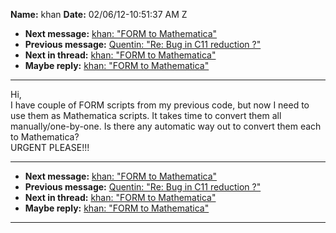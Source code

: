 **Name:** khan
**Date:** 02/06/12-10:51:37 AM Z

  - **Next message:** [khan: "FORM to Mathematica"](0687.html)
  - **Previous message:** [Quentin: "Re: Bug in C11 reduction
    ?"](0685.html)
  - **Next in thread:** [khan: "FORM to Mathematica"](0687.html)
  - **Maybe reply:** [khan: "FORM to Mathematica"](0687.html)

-----

Hi,  
I have couple of FORM scripts from my previous code, but now I need to
use them as Mathematica scripts. It takes time to convert them all
manually/one-by-one. Is there any automatic way out to convert them each
to Mathematica?  
URGENT PLEASE\!\!\!  

-----

  - **Next message:** [khan: "FORM to Mathematica"](0687.html)
  - **Previous message:** [Quentin: "Re: Bug in C11 reduction
    ?"](0685.html)
  - **Next in thread:** [khan: "FORM to Mathematica"](0687.html)
  - **Maybe reply:** [khan: "FORM to Mathematica"](0687.html)

-----

